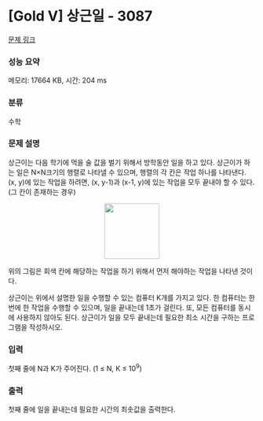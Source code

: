 # [Gold V] 상근일 - 3087 

[문제 링크](https://www.acmicpc.net/problem/3087) 

### 성능 요약

메모리: 17664 KB, 시간: 204 ms

### 분류

수학

### 문제 설명

<p>상근이는 다음 학기에 먹을 술 값을 벌기 위해서 방학동안 일을 하고 있다. 상근이가 하는 일은 N×N크기의 행렬로 나타낼 수 있으며, 행렬의 각 칸은 작업 하나를 나타낸다. (x, y)에 있는 작업을 하려면, (x, y-1)과 (x-1, y)에 있는 작업을 모두 끝내야 할 수 있다. (그 칸이 존재하는 경우)</p>

<p style="text-align: center;"><img alt="" src="" style="width: 112px; height: 113px;"></p>

<p>위의 그림은 회색 칸에 해당하는 작업을 하기 위해서 먼저 해야하는 작업을 나타낸 것이다.</p>

<p>상근이는 위에서 설명한 일을 수행할 수 있는 컴퓨터 K개를 가지고 있다. 한 컴퓨터는 한 번에 한 작업을 수행할 수 있으며, 일을 끝내는데 1초가 걸린다. 또, 모든 컴퓨터를 동시에 사용하지 않아도 된다. 상근이가 일을 모두 끝내는데 필요한 최소 시간을 구하는 프로그램을 작성하시오.</p>

### 입력 

 <p>첫째 줄에 N과 K가 주어진다. (1 ≤ N, K ≤ 10<sup>9</sup>)</p>

### 출력 

 <p>첫째 줄에 일을 끝내는데 필요한 시간의 최솟값을 출력한다.</p>

